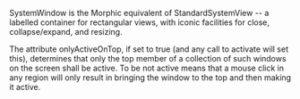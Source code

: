 SystemWindow is the Morphic equivalent of StandardSystemView -- a labelled container for rectangular views, with iconic facilities for close, collapse/expand, and resizing.The attribute onlyActiveOnTop, if set to true (and any call to activate will set this), determines that only the top member of a collection of such windows on the screen shall be active.  To be not active means that a mouse click in any region will only result in bringing the window to the top and then making it active.